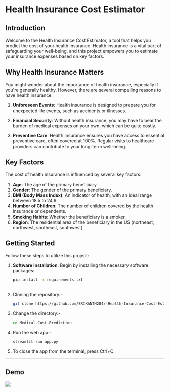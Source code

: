 # Health Insurance Cost Estimator


## Introduction

Welcome to the Health Insurance Cost Estimator, a tool that helps you predict the cost of your health insurance. Health insurance is a vital part of safeguarding your well-being, and this project empowers you to estimate your insurance expenses based on key factors.

## Why Health Insurance Matters

You might wonder about the importance of health insurance, especially if you're generally healthy. However, there are several compelling reasons to have health insurance:

1. **Unforeseen Events**: Health insurance is designed to prepare you for unexpected life events, such as accidents or illnesses.

2. **Financial Security**: Without health insurance, you may have to bear the burden of medical expenses on your own, which can be quite costly.

3. **Preventive Care**: Health insurance ensures you have access to essential preventive care, often covered at 100%. Regular visits to healthcare providers can contribute to your long-term well-being.

## Key Factors

The cost of health insurance is influenced by several key factors:

1. **Age**: The age of the primary beneficiary.
2. **Gender**: The gender of the primary beneficiary.
3. **BMI (Body Mass Index)**: An indicator of health, with an ideal range between 18.5 to 24.9.
4. **Number of Children**: The number of children covered by the health insurance or dependents.
5. **Smoking Habits**: Whether the beneficiary is a smoker.
6. **Region**: The residential area of the beneficiary in the US (northeast, northwest, southeast, southwest).

## Getting Started

Follow these steps to utilize this project:

1. **Software Installation**: Begin by installing the necessary software packages:
   ```bash
   pip install -r requirements.txt
    
2. Cloning the repository:- 
    ```bash
    git clone https://github.com/SRIKANTH284/-Health-Insurance-Cost-Estimation-Prediction-with-Machine-Learning.git
    ```
3. Change the directory:-
    ```bash
    cd Medical-Cost-Prediction
    ```
4. Run the web app:-
    ```bash
    streamlit run app.py
    ```
5. To close the app from the terminal, press Ctrl+C.

----
<h2> Demo </h2>

![](demo.gif)
